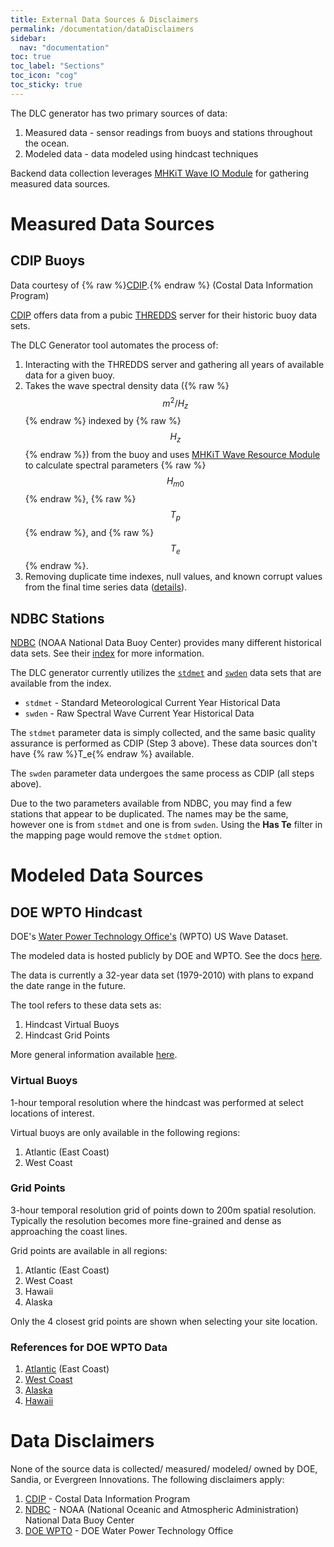 ```yaml
---
title: External Data Sources & Disclaimers
permalink: /documentation/dataDisclaimers
sidebar:
  nav: "documentation"
toc: true
toc_label: "Sections"
toc_icon: "cog"
toc_sticky: true
---
```


The DLC generator has two primary sources of data:

1. Measured data - sensor readings from buoys and stations throughout the ocean.
2. Modeled data - data modeled using hindcast techniques

Backend data collection leverages [MHKiT Wave IO Module](https://mhkit-software.github.io/MHKiT/mhkit-python/api.wave.html#io) for gathering measured data sources. 

# Measured Data Sources

## CDIP Buoys

Data courtesy of {% raw %}<a href="https://cdip.ucsd.edu/">CDIP</a>.{% endraw %} (Costal Data Information Program)

[CDIP](https://cdip.ucsd.edu/m/deployment/station_view/) offers data from a pubic [THREDDS](http://thredds.cdip.ucsd.edu/thredds/catalog/cdip/archive/catalog.html) server for their historic buoy data sets. 

The DLC Generator tool automates the process of:
1. Interacting with the THREDDS server and gathering all years of available data for a given buoy.
2. Takes the wave spectral density data ({% raw %}$$m^2/H_z$${% endraw %} indexed by {% raw %}$$H_z$${% endraw %}) from the buoy and uses [MHKiT Wave Resource Module](https://mhkit-software.github.io/MHKiT/mhkit-python/api.wave.html#resource) to calculate spectral parameters {% raw %}$$H_{m0}$${% endraw %}, {% raw %}$$T_p$${% endraw %}, and {% raw %}$$T_e$${% endraw %}.
3. Removing duplicate time indexes, null values, and known corrupt values from the final time series data ([details](/theory/qualityControl#corrupt-data)).

## NDBC Stations

[NDBC](https://www.ndbc.noaa.gov/) (NOAA National Data Buoy Center) provides many different historical data sets. See their [index](https://www.ndbc.noaa.gov/data/historical/) for more information.

The DLC generator currently utilizes the [`stdmet`](https://www.ndbc.noaa.gov/data/historical/stdmet/) and [`swden`](https://www.ndbc.noaa.gov/data/historical/swden/) data sets that are available from the index. 

- `stdmet` - Standard Meteorological Current Year Historical Data
- `swden` - Raw Spectral Wave Current Year Historical Data

The `stdmet` parameter data is simply collected, and the same basic quality assurance is performed as CDIP (Step 3 above).  These data sources don't have {% raw %}T_e{% endraw %} available.

The `swden` parameter data undergoes the same process as CDIP (all steps above).

Due to the two parameters available from NDBC, you may find a few stations that appear to be duplicated.  The names may be the same, however one is from `stdmet` and one is from `swden`.  Using the **Has Te** filter in the mapping page would remove the `stdmet` option.

# Modeled Data Sources

## DOE WPTO Hindcast

DOE's [Water Power Technology Office's](https://www.energy.gov/eere/water/water-power-technologies-office) (WPTO) US Wave Dataset.

The modeled data is hosted publicly by DOE and WPTO. See the docs [here](https://registry.opendata.aws/wpto-pds-us-wave/).  

The data is currently a 32-year data set (1979-2010) with plans to expand the date range in the future.

The tool refers to these data sets as:
1. Hindcast Virtual Buoys
2. Hindcast Grid Points

More general information available [here](https://www.nrel.gov/water/wave-hindcast-dataset.html).

### Virtual Buoys

1-hour temporal resolution where the hindcast was performed at select locations of interest.  

Virtual buoys are only available in the following regions:
1. Atlantic (East Coast)
2. West Coast
  
### Grid Points

3-hour temporal resolution grid of points down to 200m spatial resolution.  Typically the resolution becomes more fine-grained and dense as approaching the coast lines.

Grid points are available in all regions:
1. Atlantic (East Coast)
2. West Coast
3. Hawaii
4. Alaska

Only the 4 closest grid points are shown when selecting your site location.

### References for DOE WPTO Data
1. [Atlantic](https://doi.org/10.1016/j.renene.2021.03.037) (East Coast)
2. [West Coast](https://doi.org/10.1016/j.renene.2020.01.077)
3. [Alaska](https://doi.org/10.1016/j.renene.2021.02.005)
4. [Hawaii](https://doi.org/10.1016/j.renene.2021.03.116)

# Data Disclaimers

None of the source data is collected/ measured/ modeled/ owned by DOE, Sandia, or Evergreen Innovations. The following disclaimers apply:
1. [CDIP](https://cdip.ucsd.edu/m/documents/data_access.html#data-use-and-acknowledgements) - Costal Data Information Program
2. [NDBC](https://www.weather.gov/disclaimer) - NOAA (National Oceanic and Atmospheric Administration) National Data Buoy Center
3. [DOE WPTO](https://github.com/openEDI/documentation/blob/main/US_Wave.md#disclaimer-and-attribution) - DOE Water Power Technology Office


